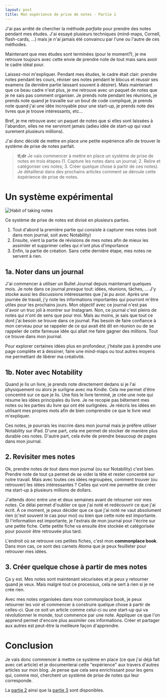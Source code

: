 ```yaml
---
layout: post
title: Mon expérience de prise de notes - Partie 1
---
```


J'ai pas arrêté de chercher la méthode *parfaite* pour prendre des notes pendant mes études.
J'ai essayé plusieurs techniques (mind-maps, Cornell, flash-cards, ...) mais je n'ai jamais été convaincu par l'une ou l'autre de ces méthodes.

Maintenant que mes études sont terminées (pour le moment?), je me retrouve toujours avec cette envie de prendre note de tout mais sans avoir le cadre idéal pour.

Laissez-moi m'expliquer.
Pendant mes études, le cadre était clair: prendre notes pendant les cours, réviser ses notes pendant le blocus et réussir ses examens (la dernière partie laissant souvent à désirer).
Mais maintenant que ce beau cadre n'est plus, je me retrouve avec un paquet de notes que je ne sais pas comment organiser.
Je prends note pendant les réunions, je prends note quand je travaille sur un bout de code compliqué, je prends note quand j'ai une idée incroyable pour une start-up, je prends note des livres que je trouve intéressants, etc...

Bref, je me retrouve avec un paquet de notes que si elles sont laissées à l'abandon, elles ne me serviront jamais (adieu idée de start-up qui vaut surement plusieurs millions).

J'ai donc décidé de mettre en place une petite expérience afin de trouver le système de prise de notes parfait.

> **tl;dr** Je vais commencer à mettre en place un système de prise de notes en trois étapes (1. Capture les notes dans un journal; 2. Relire et catégoriser ces notes; 3. Créer quelque chose à partir de ces notes). Je détaillerai dans des prochains articles comment se déroule cette éxpérience de prise de notes.

# Un système expérimental

![Habit of taking notes]({{site.baseurl}}/images/habit-of-taking-notes.jpg)

Ce système de prise de notes est divisé en plusieurs parties.

1. Tout d'abord la première partie qui consiste à capturer mes notes (soit dans mon journal, soit avec Notability)
2. Ensuite, vient la partie de révisions de mes notes afin de mieux les assimiler et supprimer celles qui n'ont plus d'importance
3. Enfin, la partie de création. Sans cette dernière étape, mes notes ne servent à rien.

## 1a. Noter dans un journal

J'ai commencer à utiliser un Bullet Journal depuis maintenant quelques mois. Je note dans ce journal *presque* tout: idées, réunions, tâches, ...
J'y stocke aussi les discussions intéressantes que j'ai pu avoir. Après une journée de travail, j'y note les informations importantes qui pourront m'être utiles pour les prochains jours.
Mon objectif avec ce journal n'est pas d'avoir un truc joli à montrer sur Instagram. 
Non, ce journal c'est pleins de notes qui n'ont de sens que pour moi.
Mais au moins, je sais que tout ce dont j'ai besoin se trouve dans ce journal.
Pas besoin de faire confiance à mon cerveau pour se rappeler de ce qui avait été dit en réunion ou de se rappeler de cette fameuse idée qui allait me faire gagner des millions.
Tout ce trouve dans mon journal.

Pour explorer certaines idées plus en profondeur, j'hésite pas à prendre une page complète et à dessiner, faire une mind-maps ou tout autres moyens me permettant de libérer ma créativité.

## 1b. Noter avec Notability

Quand je lis un livre, je prends note directement dedans si je l'ai physiquement ou alors je surligne avec ma Kindle.
Cela me permet d'être concentré sur ce que je lis.
Une fois le livre terminé, je crée une note qui résume les idées principales du livre.
Je ne recopie pas bêtement mes notes ou les parties du livre qui ont été surlignées.
Je réécris les idées en utilisant mes propres mots afin de bien comprendre ce que le livre veut m'expliquer.

Ces notes, je pourrais les inscrire dans mon journal mais je préfère utiliser Notability sur iPad.
D'une part, cela me permet de stocker de manière plus durable ces notes.
D'autre part, cela évite de prendre beaucoup de pages dans mon journal.

## 2. Revisiter mes notes

Ok, prendre notes de tout dans mon journal (ou sur Notability) c'est bien.
Prendre note de tout ça permet de se vider la tête et rester concentré sur notre travail.
Mais avec toutes ces idées regroupées, comment trouver (ou retrouver) les idées intéressantes ?
Celles qui vont me permettre de créer ma start-up à plusieurs millions de dollars.

J'attends donc entre une et deux semaines avant de retourner voir mes notes.
Ce délai permet d'oublier ce que j'ai noté et redécouvrir ce que j'ai écrit.
À ce moment, je peux décider que ce que j'ai noté ne vaut absolument rien (c'est souvent le cas pour moi) ou bien que cette note est importante.
Si l'information est importante, je l'extrais de mon journal pour l'écrire sur une petite fiche.
Cette petite fiche va ensuite être stockée et catégorisée pour pouvoir être retrouvée plus tard.

L'endroit où se retrouve ces petites fiches, c'est mon **commonplace book**.
Dans mon cas, ce sont des carnets Atoma que je peux feuilleter pour retrouver mes idées.

## 3. Créer quelque chose à partir de mes notes

Ça y est.
Mes notes sont maintenant sécurisées et je peux y retourner quand je veux.
Mais malgré tout ce processus, cela ne sert à rien si je ne crée rien.

Avec mes notes organisées dans mon commonplace book, je peux retourner les voir et commencer à construire quelque chose à partir de celles-ci.
Que ce soit un article comme celui-ci ou une start-up qui va révolutionner le monde, tout commence par une note.
Appliquer ce que l'on apprend permet d'encore plus assimiler ces informations.
Créer et partager aux autres est peut-être la meilleure façon d'apprendre.

# Conclusion

Je vais donc commencer à mettre ce système en place (ce que j'ai déjà fait avec cet article) et je documenterai cette "expérience" aux travers d'autres articles sur mon blog.
Je pense que cela sera enrichissant pour les gens qui, comme moi, cherchent un système de prise de notes qui leur corresponde.

La [partie 2]({{site.baseurl}}/2020/05/24/note-taking-experiment-part-2) ainsi que la [partie 3]({{site.baseurl}}/2020/06/09/note-taking-experiment-part-3) sont disponibles.

